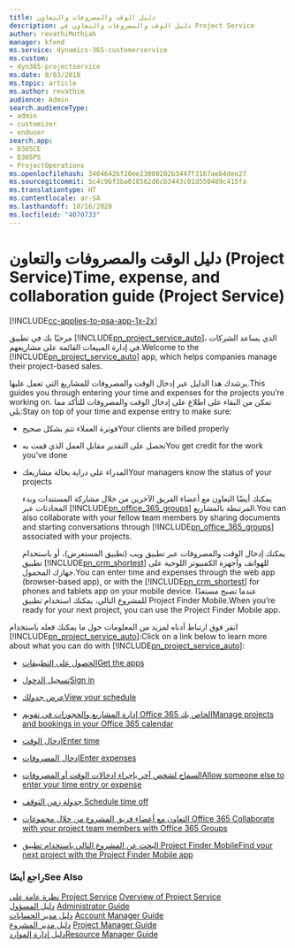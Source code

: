 ```yaml
---
title: دليل الوقت والمصروفات والتعاون
description: دليل الوقت والمصروفات والتعاون في Project Service
author: revathiMuthiah
manager: kfend
ms.service: dynamics-365-customerservice
ms.custom:
- dyn365-projectservice
ms.date: 8/03/2018
ms.topic: article
ms.author: revathim
audience: Admin
search.audienceType:
- admin
- customizer
- enduser
search.app:
- D365CE
- D365PS
- ProjectOperations
ms.openlocfilehash: 3404642bf20ee23000202b3447f3167aeb4dee27
ms.sourcegitcommit: 5c4c9bf3ba018562d6cb3443c01d550489c415fa
ms.translationtype: HT
ms.contentlocale: ar-SA
ms.lasthandoff: 10/16/2020
ms.locfileid: "4070733"
---
```

# <a name="time-expense-and-collaboration-guide-project-service"></a><span data-ttu-id="b8445-103">دليل الوقت والمصروفات والتعاون (Project Service)</span><span class="sxs-lookup"><span data-stu-id="b8445-103">Time, expense, and collaboration guide (Project Service)</span></span>

[!INCLUDE[cc-applies-to-psa-app-1x-2x](../includes/cc-applies-to-psa-app-1x-2x.md)]

<span data-ttu-id="b8445-104">مرحبًا بك في تطبيق [!INCLUDE[pn_project_service_auto](../includes/pn-project-service-auto.md)]، الذي يساعد الشركات في إدارة المبيعات القائمة على مشاريعهم.</span><span class="sxs-lookup"><span data-stu-id="b8445-104">Welcome to the [!INCLUDE[pn_project_service_auto](../includes/pn-project-service-auto.md)] app, which helps companies manage their project-based sales.</span></span> 
  
 <span data-ttu-id="b8445-105">يرشدك هذا الدليل عبر إدخال الوقت والمصروفات للمشاريع التي تعمل عليها.</span><span class="sxs-lookup"><span data-stu-id="b8445-105">This guides you through entering your time and expenses for the projects you’re working on.</span></span> <span data-ttu-id="b8445-106">تمكن من البقاء على اطلاع على إدخال الوقت والمصروفات للتأكد مما يلي:</span><span class="sxs-lookup"><span data-stu-id="b8445-106">Stay on top of your time and expense entry to make sure:</span></span>  
  
- <span data-ttu-id="b8445-107">فوترة العملاء تتم بشكل صحيح</span><span class="sxs-lookup"><span data-stu-id="b8445-107">Your clients are billed properly</span></span>  
  
- <span data-ttu-id="b8445-108">تحصل على التقدير مقابل العمل الذي قمت به</span><span class="sxs-lookup"><span data-stu-id="b8445-108">You get credit for the work you’ve done</span></span>  
  
- <span data-ttu-id="b8445-109">المدراء على دراية بحالة مشاريعك</span><span class="sxs-lookup"><span data-stu-id="b8445-109">Your managers know the status of your projects</span></span>  
  
  <span data-ttu-id="b8445-110">يمكنك أيضًا التعاون مع أعضاء الفريق الآخرين من خلال مشاركة المستندات وبدء المحادثات عبر [!INCLUDE[pn_office_365_groups](../includes/pn-office-365-groups.md)] المرتبطة بالمشاريع.</span><span class="sxs-lookup"><span data-stu-id="b8445-110">You can also collaborate with your fellow team members by sharing documents and starting conversations through [!INCLUDE[pn_office_365_groups](../includes/pn-office-365-groups.md)] associated with your projects.</span></span>  
  
  <span data-ttu-id="b8445-111">يمكنك إدخال الوقت والمصروفات عبر تطبيق ويب (تطبيق المستعرض)، أو باستخدام تطبيق [!INCLUDE[pn_crm_shortest](../includes/pn-crm-shortest.md)] للهواتف وأجهزة الكمبيوتر اللوحية على جهازك المحمول.</span><span class="sxs-lookup"><span data-stu-id="b8445-111">You can enter time and expenses through the web app (browser-based app), or with the [!INCLUDE[pn_crm_shortest](../includes/pn-crm-shortest.md)] for phones and tablets app on your mobile device.</span></span> <span data-ttu-id="b8445-112">عندما تصبح مستعدًا للمشروع التالي، يمكنك استخدام تطبيق Project Finder Mobile.</span><span class="sxs-lookup"><span data-stu-id="b8445-112">When you’re ready for your next project, you can use the Project Finder Mobile app.</span></span>  
  
<span data-ttu-id="b8445-113">انقر فوق ارتباط أدناه لمزيد من المعلومات حول ما يمكنك فعله باستخدام [!INCLUDE[pn_project_service_auto](../includes/pn-project-service-auto.md)]:</span><span class="sxs-lookup"><span data-stu-id="b8445-113">Click on a link below to learn more about what you can do with [!INCLUDE[pn_project_service_auto](../includes/pn-project-service-auto.md)]:</span></span>  
  
-   [<span data-ttu-id="b8445-114">الحصول على التطبيقات</span><span class="sxs-lookup"><span data-stu-id="b8445-114">Get the apps</span></span>](../psa/get-apps.md)  
  
-   [<span data-ttu-id="b8445-115">تسجيل الدخول</span><span class="sxs-lookup"><span data-stu-id="b8445-115">Sign in</span></span>](../psa/sign-in.md)  
  
-   [<span data-ttu-id="b8445-116">عرض جدولك</span><span class="sxs-lookup"><span data-stu-id="b8445-116">View your schedule</span></span>](../psa/view-schedule.md)  
  
-   [<span data-ttu-id="b8445-117">إدارة المشاريع والحجوزات في تقويم Office 365 الخاص بك</span><span class="sxs-lookup"><span data-stu-id="b8445-117">Manage projects and bookings in your Office 365 calendar</span></span>](../psa/manage-project-bookings-office-365-calendar.md)  
  
-   [<span data-ttu-id="b8445-118">إدخال الوقت</span><span class="sxs-lookup"><span data-stu-id="b8445-118">Enter time</span></span>](../psa/enter-time.md)  
  
-   [<span data-ttu-id="b8445-119">إدخال المصروفات</span><span class="sxs-lookup"><span data-stu-id="b8445-119">Enter expenses</span></span>](../psa/enter-expenses.md)  
  
-   [<span data-ttu-id="b8445-120">السماح لشخص آخر بإجراء إدخالات الوقت أو المصروفات</span><span class="sxs-lookup"><span data-stu-id="b8445-120">Allow someone else to enter your time entry or expense</span></span>](../psa/allow-someone-else-enter-time-entry-expense.md)  
  
-   [<span data-ttu-id="b8445-121">جدولة زمن التوقف </span><span class="sxs-lookup"><span data-stu-id="b8445-121">Schedule time off</span></span>](../psa/schedule-time-off.md)  
  
-   [<span data-ttu-id="b8445-122">التعاون مع أعضاء فريق المشروع من خلال مجموعات Office 365 </span><span class="sxs-lookup"><span data-stu-id="b8445-122">Collaborate with your project team members with Office 365 Groups</span></span>](../psa/collaborate-project-team-members-office-365-groups.md)  
  
-   [<span data-ttu-id="b8445-123">البحث عن المشروع التالي باستخدام تطبيق Project Finder Mobile</span><span class="sxs-lookup"><span data-stu-id="b8445-123">Find your next project with the Project Finder Mobile app</span></span>](../psa/find-next-project-finder-mobile-app.md)  
  
### <a name="see-also"></a><span data-ttu-id="b8445-124">راجع أيضًا</span><span class="sxs-lookup"><span data-stu-id="b8445-124">See Also</span></span>  
 <span data-ttu-id="b8445-125">[نظرة عامة على Project Service](../psa/overview.md) </span><span class="sxs-lookup"><span data-stu-id="b8445-125">[Overview of Project Service](../psa/overview.md) </span></span>  
 <span data-ttu-id="b8445-126">[دليل المسؤول](../psa/admin-guide.md) </span><span class="sxs-lookup"><span data-stu-id="b8445-126">[Administrator Guide](../psa/admin-guide.md) </span></span>  
 <span data-ttu-id="b8445-127">[دليل مدير الحسابات](../psa/account-manager-guide.md) </span><span class="sxs-lookup"><span data-stu-id="b8445-127">[Account Manager Guide](../psa/account-manager-guide.md) </span></span>  
 <span data-ttu-id="b8445-128">[دليل مدير المشروع](../psa/project-manager-guide.md) </span><span class="sxs-lookup"><span data-stu-id="b8445-128">[Project Manager Guide](../psa/project-manager-guide.md) </span></span>  
 [<span data-ttu-id="b8445-129">دليل إدارة الموارد</span><span class="sxs-lookup"><span data-stu-id="b8445-129">Resource Manager Guide</span></span>](../psa/resource-manager-guide.md)   
